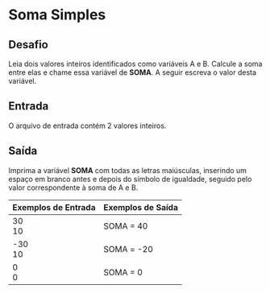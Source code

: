 # Soma Simples

## Desafio
Leia dois valores inteiros identificados como variáveis A e B. Calcule a soma entre elas e chame essa variável de **SOMA**.
A seguir escreva o valor desta variável.

## Entrada
O arquivo de entrada contém 2 valores inteiros.

## Saída
Imprima a variável **SOMA** com todas as letras maiúsculas, inserindo um espaço em branco antes e depois do símbolo de igualdade, seguido pelo valor correspondente à soma de A e B.

| Exemplos de Entrada         | Exemplos de Saída     |   
| --------------------------- | --------------------- | 
|   30     <br>    10         | SOMA = 40             |
|  -30     <br>    10         | SOMA = -20            |
|    0     <br>     0         | SOMA = 0              |
